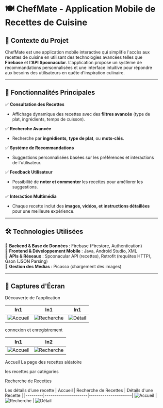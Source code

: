 # 🍽️ ChefMate - Application Mobile de Recettes de Cuisine

## 📌 Contexte du Projet
ChefMate est une application mobile interactive qui simplifie l'accès aux recettes de cuisine en utilisant des technologies avancées telles que **Firebase** et **l'API Spoonacular**. L'application propose un système de recommandations personnalisées et une interface intuitive pour répondre aux besoins des utilisateurs en quête d'inspiration culinaire.

---

## 🚀 Fonctionnalités Principales

✅ **Consultation des Recettes**  
- Affichage dynamique des recettes avec des **filtres avancés** (type de plat, ingrédients, temps de cuisson).  

✅ **Recherche Avancée**  
- Recherche par **ingrédients**, **type de plat**, ou **mots-clés**.  

✅ **Système de Recommandations**  
- Suggestions personnalisées basées sur les préférences et interactions de l'utilisateur.  

✅ **Feedback Utilisateur**  
- Possibilité de **noter et commenter** les recettes pour améliorer les suggestions.  

✅ **Interaction Multimédia**  
- Chaque recette inclut des **images, vidéos, et instructions détaillées** pour une meilleure expérience.  

---

## 🛠 Technologies Utilisées

🔹 **Backend & Base de Données** : Firebase (Firestore, Authentication)  
🔹 **Frontend & Développement Mobile** : Java, Android Studio, XML  
🔹 **APIs & Réseaux** : Spoonacular API (recettes), Retrofit (requêtes HTTP), Gson (JSON Parsing)  
🔹 **Gestion des Médias** : Picasso (chargement des images)  

---

## 📲 Captures d'Écran

Découverte de l'application 

| In1 | In1 | In1 |
|---------|----------------------|----------------------|
![Accueil](images/home.png) | ![Recherche](images/search.png) | ![Détail](images/detail.png)
connexion et enregistrement

| In1 | In2 |
|---------|----------------------|
![Accueil](images/home.png) | ![Recherche](images/search.png)

Accueil La page des recettes aléatoire

les recettes par catégories

Recherche de Recettes

Les détails d’une recette
| Accueil | Recherche de Recettes | Détails d'une Recette |
|---------|----------------------|----------------------|
![Accueil](images/home.png) | ![Recherche](images/search.png) | ![Détail](images/detail.png)


